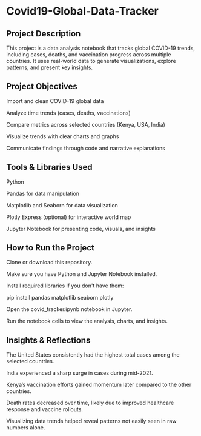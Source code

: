 # Covid19-Global-Data-Tracker

## Project Description
This project is a data analysis notebook that tracks global COVID-19 trends, including cases, deaths, and vaccination progress across multiple countries.
It uses real-world data to generate visualizations, explore patterns, and present key insights.

## Project Objectives
Import and clean COVID-19 global data

Analyze time trends (cases, deaths, vaccinations)

Compare metrics across selected countries (Kenya, USA, India)

Visualize trends with clear charts and graphs

Communicate findings through code and narrative explanations

## Tools & Libraries Used
Python

Pandas for data manipulation

Matplotlib and Seaborn for data visualization

Plotly Express (optional) for interactive world map

Jupyter Notebook for presenting code, visuals, and insights

## How to Run the Project
Clone or download this repository.

Make sure you have Python and Jupyter Notebook installed.

Install required libraries if you don't have them:

pip install pandas matplotlib seaborn plotly

Open the covid_tracker.ipynb notebook in Jupyter.

Run the notebook cells to view the analysis, charts, and insights.

## Insights & Reflections
The United States consistently had the highest total cases among the selected countries.

India experienced a sharp surge in cases during mid-2021.

Kenya’s vaccination efforts gained momentum later compared to the other countries.

Death rates decreased over time, likely due to improved healthcare response and vaccine rollouts.

Visualizing data trends helped reveal patterns not easily seen in raw numbers alone.

